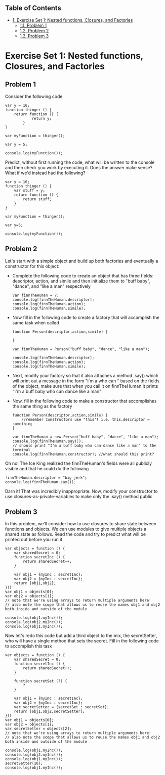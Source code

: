 <div id="table-of-contents">
<h2>Table of Contents</h2>
<div id="text-table-of-contents">
<ul>
<li><a href="#sec-1">1. Exercise Set 1: Nested functions, Closures, and Factories</a>
<ul>
<li><a href="#sec-1-1">1.1. Problem 1</a></li>
<li><a href="#sec-1-2">1.2. Problem 2</a></li>
<li><a href="#sec-1-3">1.3. Problem 3</a></li>
</ul>
</li>
</ul>
</div>
</div>

# Exercise Set 1: Nested functions, Closures, and Factories

## Problem 1

Consider the following code

    var y = 10;
    function thinger () {
        return function () {
                return y;
            }
    }
    
    var myFunction = thinger();
    
    var y = 5;
    
    console.log(myFunction());

Predict, without first running the code, what will be written to the console and then check you work by executing it. Does the answer make sense? What if we'd instead had the following?

    var y = 10;
    function thinger () {
        var stuff = y;
        return function () {
            return stuff;
        }
    }
    
    var myFunction = thinger();
    
    var y=5;
    
    console.log(myFunction());

## Problem 2

Let's start with a simple object and build up both factories and eventually a constructor for this object: 
-   Complete the following code to create an object that has three fields: descriptor, action, and simile and then initialize them to "buff baby", "dance", and "like a man" respectively 
    
        var finnTheHuman = ?;
        console.log(finnTheHuman.descriptor);
        console.log(finnTheHuman.action);
        console.log(finnTheHuman.simile);
-   Now fill in the following code to create a factory that will accomplish the same task when called
    
        function Person(descriptor,action,simile) {
        
        }
        
        var finnTheHuman = Person("buff baby", "dance", "like a man");
        
        console.log(finnTheHuman.descriptor);
        console.log(finnTheHuman.action);
        console.log(finnTheHuman.simile);
-   Next, modify your factory so that it also attaches a method .say() which will print out a message in the form "I'm a <descriptor> who can <action> <simile>" based on the fields of the object, make sure that when you call it on finnTheHuman it prints "I'm a buff baby who can dance like a man"
-   Now, fill in the following code to make a constructor that accomplishes the same thing as the factory
    
        function Person(descriptor,action,simile) {
            //remember Constructors use "this"! i.e. this.descriptor = something
        }
        
        var finnTheHuman = new Person("buff baby", "dance", "like a man");
        console.log(finnTheHuman.say());
        // should print "I'm a buff baby who can dance like a man" to the terminal
        console.log(finnTheHuman.constructor); //what should this print?

Oh no! The Ice King realized the finnTheHuman's fields were all publicly visible and that he could do the following

    finnTheHuman.descriptor = "big jerk";
    console.log(finnTheHuman.say());

Darn it! That was incredibly inappropriate. Now, modify your constructor to use closures-as-private-variables to make only the .say() method public.

## Problem 3

In this problem, we'll consider how to use closures to share state between functions and objects. We can use modules to give multiple objects a shared state as follows. Read the code and try to predict what will be printed out before you run it

    var objects = function () {
        var sharedSecret = 0;
        function secretInc () {
            return sharedSecret++;
        }
    
        var obj1 = {myInc : secretInc};
        var obj2 = {myInc : secretInc};
        return [obj1,obj2];
    }()
    var obj1 = objects[0];
    var obj2 = objects[1];
    // note that we're using arrays to return multiple arguments here!
    // also note the scope that allows us to reuse the names obj1 and obj2 both inside and outside of the module
    
    console.log(obj1.myInc());
    console.log(obj2.myInc());
    console.log(obj1.myInc());

Now let's redo this code but add a third object to the mix, the secretSetter, who will have a single method that sets the secret. Fill in the following code to accomplish this task

    var objects = function () {
        var sharedSecret = 0;
        function secretInc () {
            return sharedSecret++;
        }
    
        function secretSet (?) {
            ?
        }
    
        var obj1 = {myInc : secretInc};
        var obj2 = {myInc : secretInc};
        var secretSetter = {secretSet : secretSet};
        return [obj1,obj2,secretSetter];
    }()
    var obj1 = objects[0];
    var obj2 = objects[1];
    var secretSetter = objects[2];
    // note that we're using arrays to return multiple arguments here!
    // also note the scope that allows us to reuse the names obj1 and obj2 both inside and outside of the module
    
    console.log(obj1.myInc());
    console.log(obj2.myInc());
    console.log(obj1.myInc());
    secretSetter(10);
    console.log(obj1.myInc());
